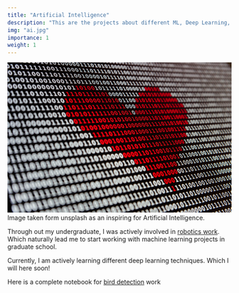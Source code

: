 ```yaml
---
title: "Artificial Intelligence"
description: "This are the projects about different ML, Deep Learning, and Data Science projects"
img: "ai.jpg"
importance: 1
weight: 1
---
```


<!--
- Artifical intellegince
    - include ml and deeplearning projects
-->

<div class="row">
    <div class="col-sm mt-3 mt-md-0">
        <img class="img-fluid rounded z-depth-1" src="/img/ai.jpg" alt="" title="example image"/>
    </div>
</div>
<div class="caption">
    Image taken form unsplash as an inspiring for Artificial Intelligence.
</div>

Through out my undergraduate, I was actively involved in [robotics work](https://youtu.be/7-twuA5gL-4?si=s-ba2eCZYmQTDOoK). Which naturally lead me to start working with machine learning projects in graduate school.

Currently, I am actively learning different deep learning techniques. Which I will here soon!

Here is a complete notebook for [bird detection](https://kirubeltadesse.github.io/blog/posts/Is_it_a_bird/Is_it_a_bird.html) work
